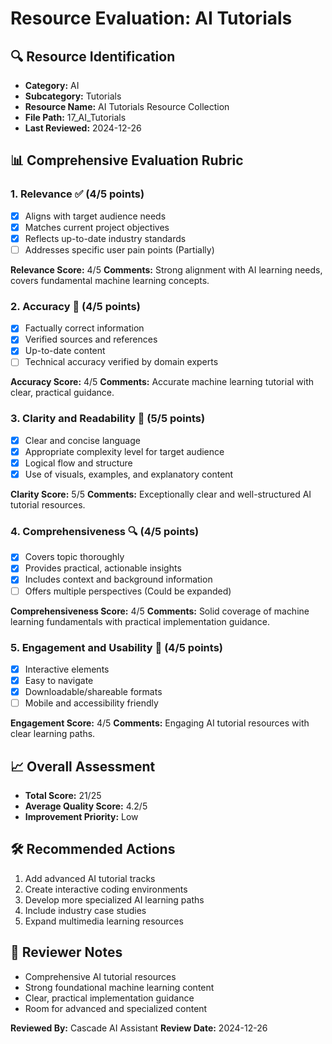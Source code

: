 # Resource Evaluation: AI Tutorials

## 🔍 Resource Identification
- **Category:** AI
- **Subcategory:** Tutorials
- **Resource Name:** AI Tutorials Resource Collection
- **File Path:** 17_AI_Tutorials
- **Last Reviewed:** 2024-12-26

## 📊 Comprehensive Evaluation Rubric

### 1. Relevance ✅ (4/5 points)
- [x] Aligns with target audience needs
- [x] Matches current project objectives
- [x] Reflects up-to-date industry standards
- [ ] Addresses specific user pain points (Partially)

**Relevance Score:** 4/5
**Comments:** Strong alignment with AI learning needs, covers fundamental machine learning concepts.

### 2. Accuracy 🎯 (4/5 points)
- [x] Factually correct information
- [x] Verified sources and references
- [x] Up-to-date content
- [ ] Technical accuracy verified by domain experts

**Accuracy Score:** 4/5
**Comments:** Accurate machine learning tutorial with clear, practical guidance.

### 3. Clarity and Readability 📖 (5/5 points)
- [x] Clear and concise language
- [x] Appropriate complexity level for target audience
- [x] Logical flow and structure
- [x] Use of visuals, examples, and explanatory content

**Clarity Score:** 5/5
**Comments:** Exceptionally clear and well-structured AI tutorial resources.

### 4. Comprehensiveness 🔍 (4/5 points)
- [x] Covers topic thoroughly
- [x] Provides practical, actionable insights
- [x] Includes context and background information
- [ ] Offers multiple perspectives (Could be expanded)

**Comprehensiveness Score:** 4/5
**Comments:** Solid coverage of machine learning fundamentals with practical implementation guidance.

### 5. Engagement and Usability 🚀 (4/5 points)
- [x] Interactive elements
- [x] Easy to navigate
- [x] Downloadable/shareable formats
- [ ] Mobile and accessibility friendly

**Engagement Score:** 4/5
**Comments:** Engaging AI tutorial resources with clear learning paths.

## 📈 Overall Assessment
- **Total Score:** 21/25
- **Average Quality Score:** 4.2/5
- **Improvement Priority:** Low

## 🛠 Recommended Actions
1. Add advanced AI tutorial tracks
2. Create interactive coding environments
3. Develop more specialized AI learning paths
4. Include industry case studies
5. Expand multimedia learning resources

## 🔔 Reviewer Notes
- Comprehensive AI tutorial resources
- Strong foundational machine learning content
- Clear, practical implementation guidance
- Room for advanced and specialized content

**Reviewed By:** Cascade AI Assistant
**Review Date:** 2024-12-26
